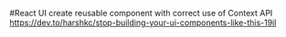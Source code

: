 #React UI create reusable component with correct use of Context API
https://dev.to/harshkc/stop-building-your-ui-components-like-this-19il
